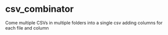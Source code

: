 # csv_combinator
Come multiple CSVs in multiple folders into a single csv adding columns for each file and column
